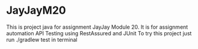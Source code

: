 # JayJayM20

This is project java for assignment JayJay Module 20. It is for assignment automation API Testing using RestAssured and JUnit 
To try this project just run ./gradlew test in terminal 


